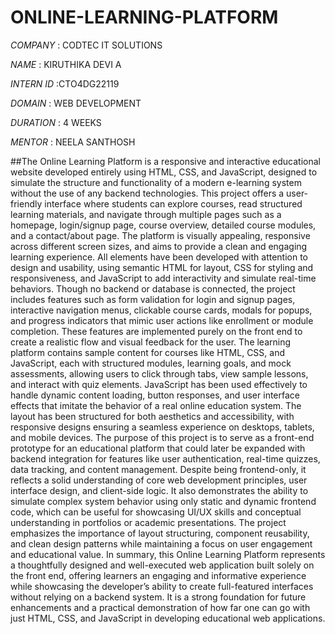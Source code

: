 # ONLINE-LEARNING-PLATFORM

*COMPANY* : CODTEC IT SOLUTIONS

*NAME* : KIRUTHIKA DEVI A

*INTERN ID* :CTO4DG22119

*DOMAIN* : WEB DEVELOPMENT

*DURATION* : 4 WEEKS

*MENTOR* : NEELA SANTHOSH

##The Online Learning Platform is a responsive and interactive educational website developed entirely using HTML, CSS, and JavaScript, designed to simulate the structure and functionality of a modern e-learning system without the use of any backend technologies. This project offers a user-friendly interface where students can explore courses, read structured learning materials, and navigate through multiple pages such as a homepage, login/signup page, course overview, detailed course modules, and a contact/about page. The platform is visually appealing, responsive across different screen sizes, and aims to provide a clean and engaging learning experience. All elements have been developed with attention to design and usability, using semantic HTML for layout, CSS for styling and responsiveness, and JavaScript to add interactivity and simulate real-time behaviors. Though no backend or database is connected, the project includes features such as form validation for login and signup pages, interactive navigation menus, clickable course cards, modals for popups, and progress indicators that mimic user actions like enrollment or module completion. These features are implemented purely on the front end to create a realistic flow and visual feedback for the user. The learning platform contains sample content for courses like HTML, CSS, and JavaScript, each with structured modules, learning goals, and mock assessments, allowing users to click through tabs, view sample lessons, and interact with quiz elements. JavaScript has been used effectively to handle dynamic content loading, button responses, and user interface effects that imitate the behavior of a real online education system. The layout has been structured for both aesthetics and accessibility, with responsive designs ensuring a seamless experience on desktops, tablets, and mobile devices. The purpose of this project is to serve as a front-end prototype for an educational platform that could later be expanded with backend integration for features like user authentication, real-time quizzes, data tracking, and content management. Despite being frontend-only, it reflects a solid understanding of core web development principles, user interface design, and client-side logic. It also demonstrates the ability to simulate complex system behavior using only static and dynamic frontend code, which can be useful for showcasing UI/UX skills and conceptual understanding in portfolios or academic presentations. The project emphasizes the importance of layout structuring, component reusability, and clean design patterns while maintaining a focus on user engagement and educational value. In summary, this Online Learning Platform represents a thoughtfully designed and well-executed web application built solely on the front end, offering learners an engaging and informative experience while showcasing the developer’s ability to create full-featured interfaces without relying on a backend system. It is a strong foundation for future enhancements and a practical demonstration of how far one can go with just HTML, CSS, and JavaScript in developing educational web applications.

